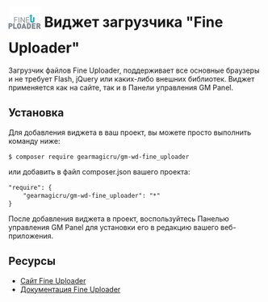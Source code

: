 # <img src="https://github.com/gearmagicru/gm-wd-fine_uploader/blob/main/assets/images/icon.png?raw=true" width="64px" height="64px" align="absmiddle"> Виджет загрузчика "Fine Uploader"

Загрузчик файлов Fine Uploader, поддерживает все основные браузеры и не требует Flash, jQuery или каких-либо внешних библиотек.
Виджет применяется как на сайте, так и в Панели управления GM Panel.

## Установка

Для добавления виджета в ваш проект, вы можете просто выполнить команду ниже:

```
$ composer require gearmagicru/gm-wd-fine_uploader
```

или добавить в файл composer.json вашего проекта:
```
"require": {
    "gearmagicru/gm-wd-fine_uploader": "*"
}
```

После добавления виджета в проект, воспользуйтесь Панелью управления GM Panel для установки его в редакцию вашего веб-приложения.

## Ресурсы
- [Сайт Fine Uploader](https://fineuploader.com/)
- [Документация Fine Uploader](https://docs.fineuploader.com/)